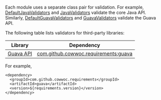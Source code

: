 Each module uses a separate class pair for validation. For example, 
[DefaultJavaValidators](https://cowwoc.github.io/requirements.java/10.2/docs/api/com.github.cowwoc.requirements.java/com/github/cowwoc/requirements10/java/DefaultJavaValidators.html)
and
[JavaValidators](https://cowwoc.github.io/requirements.java/10.2/docs/api/com.github.cowwoc.requirements.java/com/github/cowwoc/requirements10/java/JavaValidators.html)
validate the core Java API. Similarly,
[DefaultGuavaValidators](https://cowwoc.github.io/requirements.java/10.2/docs/api/com.github.cowwoc.requirements.java/com/github/cowwoc/requirements10/guava/DefaultGuavaValidators.html)
and
[GuavaValidators](https://cowwoc.github.io/requirements.java/10.2/docs/api/com.github.cowwoc.requirements.java/com/github/cowwoc/requirements10/guava/GuavaValidators.html)
validate the Guava API.

The following table lists validators for third-party libraries: 

| Library                                                       | Dependency |
|---------------------------------------------------------------|------------|
| [Guava API](https://guava.dev/releases/28.0-jre/api/docs/)    | [com.github.cowwoc.requirements:guava](https://search.maven.org/search?q=g:com.github.cowwoc.requirements%20AND%20a:guava) |

For example,

```
<dependency>
  <groupId>com.github.cowwoc.requirements</groupId>
  <artifactId>guava</artifactId>
  <version>${requirements.version}</version>
</dependency>
```